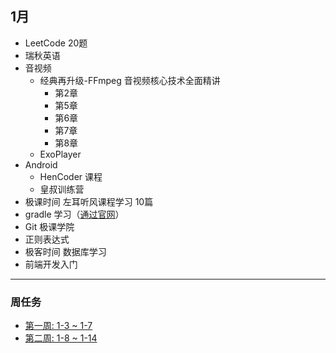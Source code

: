 ## 1月

- LeetCode 20题
- 瑞秋英语
- 音视频
  - 经典再升级-FFmpeg 音视频核心技术全面精讲
    - 第2章
    - 第5章
    - 第6章
    - 第7章
    - 第8章
  - ExoPlayer
- Android 
  - HenCoder 课程
  - 皇叔训练营
- 极课时间 左耳听风课程学习 10篇
- gradle 学习（[通过官网](https://docs.gradle.org/current/userguide/gradle_basics.html#gradle)）
- Git 极课学院
- 正则表达式
- 极客时间 数据库学习
- 前端开发入门


---

### 周任务

- [第一周: 1-3 ~ 1-7](./Jan_week_1.md)
- [第二周: 1-8 ~ 1-14](./Jan_week_2.md)





